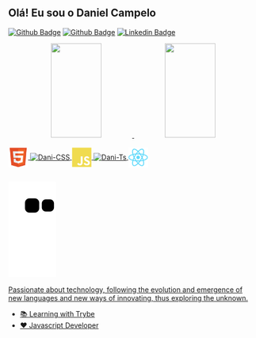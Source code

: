 ## Olá! Eu sou o Daniel Campelo

[![Github Badge](https://img.shields.io/badge/-Github-000?style=flat-square&logo=Github&logoColor=white&link=https://github.com/danielcampl)](https://github.com/danielcampl)
[![Github Badge](https://img.shields.io/github/followers/danielcampl?label=Follow&style=flat-square&link=mailto:danielcampelo159@gmail.com)](mailto:danielcampelo159@gmail.com)
[![Linkedin Badge](https://img.shields.io/badge/-LinkedIn-blue?style=flat-square&logo=Linkedin&logoColor=white&link=https://www.linkedin.com/in/danielcampl/)](https://www.linkedin.com/in/danielcampl/)

<div align="center"> 
  <a href="https://github.com/danielcampl">
  <img height="190em" width="45%" src="https://github-readme-stats.vercel.app/api?username=danielcampl&show_icons=true&theme=cobalt&include_all_commits=true&count_private=true"/>
  <img height="190em" width="45%" src="https://github-readme-stats.vercel.app/api/top-langs/?username=danielcampl&layout=compact&langs_count=7&theme=cobalt"/>
</div>
  <div style="display: inline_block"><br>
  <img align="center" alt="Dani-HTML" height="40" width="40" src="https://raw.githubusercontent.com/devicons/devicon/master/icons/html5/html5-original.svg">
  <img align="center" alt="Dani-CSS" height="40" width="40" src="https://cdn.jsdelivr.net/gh/devicons/devicon/icons/css3/css3-original.svg" />
  <img align="center" alt="Dani-Js" height="40" width="40" src="https://raw.githubusercontent.com/devicons/devicon/master/icons/javascript/javascript-plain.svg">
  <img align="center" alt="Dani-Ts" height="40" width="40" src="https://cdn.jsdelivr.net/gh/devicons/devicon/icons/typescript/typescript-original.svg" />
  <img align="center" alt="Dani-React" height="40" width="40" src="https://raw.githubusercontent.com/devicons/devicon/master/icons/react/react-original.svg">
</div>
  
 ##
  
<div>
  
  ![Snake animation](https://github.com/danielcampl/danielcampl/blob/output/github-contribution-grid-snake.svg)
  
  Passionate about technology, following the evolution and emergence of new languages ​​and new ways of innovating, thus exploring the unknown.
  
  -  📚 Learning with Trybe
  -  ❤️ Javascript Developer
</div>
  
